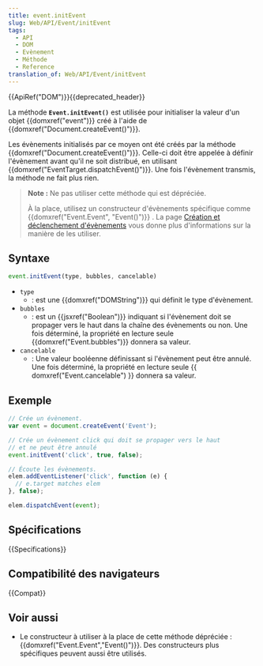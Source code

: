 ```yaml
---
title: event.initEvent
slug: Web/API/Event/initEvent
tags:
  - API
  - DOM
  - Evènement
  - Méthode
  - Reference
translation_of: Web/API/Event/initEvent
---
```


{{ApiRef("DOM")}}{{deprecated_header}}

La méthode **`Event.initEvent()`** est utilisée pour initialiser la valeur d'un objet {{domxref("event")}} créé à l'aide de {{domxref("Document.createEvent()")}}.

Les évènements initialisés par ce moyen ont été créés par la méthode {{domxref("Document.createEvent()")}}. Celle-ci doit être appelée à définir l'évènement avant qu'il ne soit distribué, en utilisant {{domxref("EventTarget.dispatchEvent()")}}. Une fois l'évènement transmis, la méthode ne fait plus rien.

> **Note :** Ne pas utiliser cette méthode qui est dépréciée.
>
> À la place, utilisez un constructeur d'évènements spécifique comme {{domxref("Event.Event", "Event()")}} . La page [Création et déclenchement d'évènements](/fr/docs/Web/Guide/DOM/Events/Creating_and_triggering_events) vous donne plus d'informations sur la manière de les utiliser.

## Syntaxe

```js
event.initEvent(type, bubbles, cancelable)
```

- `type`
  - : est une {{domxref("DOMString")}}  qui définit le type d'évènement.
- `bubbles`
  - : est un {{jsxref("Boolean")}} indiquant si l'évènement doit se propager vers le haut dans la chaîne des évènements ou non. Une fois déterminé, la propriété en lecture seule  {{domxref("Event.bubbles")}} donnera sa valeur.
- `cancelable`
  - : Une valeur booléenne définissant si l'évènement peut être annulé. Une fois déterminé, la propriété en lecture seule  {{ domxref("Event.cancelable") }}  donnera sa valeur.

## Exemple

```js
// Crée un évènement.
var event = document.createEvent('Event');

// Crée un évènement click qui doit se propager vers le haut
// et ne peut être annulé
event.initEvent('click', true, false);

// Écoute les évènements.
elem.addEventListener('click', function (e) {
  // e.target matches elem
}, false);

elem.dispatchEvent(event);
```

## Spécifications

{{Specifications}}

## Compatibilité des navigateurs

{{Compat}}

## Voir aussi

- Le constructeur à utiliser à la place de cette méthode dépréciée : {{domxref("Event.Event","Event()")}}. Des constructeurs plus spécifiques peuvent aussi être utilisés.

